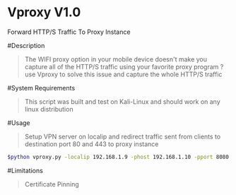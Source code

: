 # Vproxy V1.0
Forward HTTP/S Traffic To Proxy Instance

#Description
> The WIFI proxy option in your mobile device doesn't make you capture all of the HTTP/S traffic using your favorite proxy program ? use Vproxy to solve this issue and capture the whole HTTP/S traffic

#System Requirements
> This script was built and test on Kali-Linux and should work on any linux distribution

#Usage
>Setup VPN server on localip and redirect traffic sent from clients to destination port 80 and 443 to proxy instance

```sh
$python vproxy.py -localip 192.168.1.9 -phost 192.168.1.10 -pport 8080 -port 80,443
```
#Limitations
>Certificate Pinning
